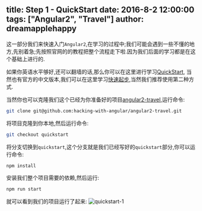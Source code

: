 title: Step 1 - QuickStart
date: 2016-8-2 12:00:00
tags: ["Angular2", "Travel"]
author: dreamapplehappy
---
这一部分我们来快速入门`Angular2`,在学习的过程中;我们可能会遇到一些不懂的地方,先别着急;先按照官网的的教程把整个流程走下啦.因为我们后面的学习都是在这个基础上进行的.

如果你英语水平够好,还可以翻墙的话,那么你可以在这里进行学习[QuickStart](https://angular.io/docs/ts/latest/quickstart.html),
当然也有官方的中文版本,我们可以在这里学习[快速起步](https://angular.cn/docs/ts/latest/quickstart.html),当然我们推荐使用第二种方式.

当然你也可以克隆我们这个已经为你准备好的项目[angular2-travel](https://github.com/hacking-with-angular/angular2-travel),运行命令:

```bash
git clone git@github.com:hacking-with-angular/angular2-travel.git 
```
将项目克隆到你本地,然后运行命令:

```bash
git checkout quickstart
```
将分支切换到`quickstart`,这个分支就是我们已经写好的`quickstart`部分,你可以运行命令:

```bash
npm install 
```
安装我们整个项目需要的依赖,然后运行:

```bash
npm run start
```
就可以看到我们的项目运行了起来:
![quickstart-1](http://angular.angular-china.org/0177789a-169e-4a82-b651-200edb2816e6.jpg)